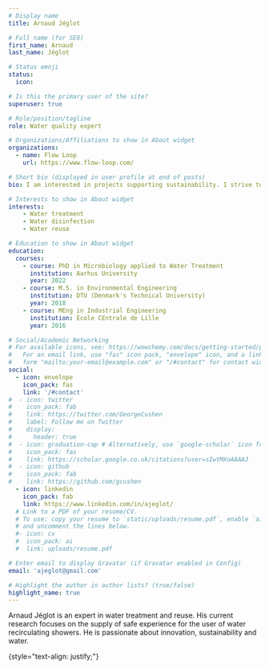 ```yaml
---
# Display name
title: Arnaud Jéglot

# Full name (for SEO)
first_name: Arnaud
last_name: Jéglot

# Status emoji
status:
  icon: 

# Is this the primary user of the site?
superuser: true

# Role/position/tagline
role: Water quality expert

# Organizations/Affiliations to show in About widget
organizations:
  - name: Flow Loop
    url: https://www.flow-loop.com/

# Short bio (displayed in user profile at end of posts)
bio: I am interested in projects supporting sustainability. I strive to innovate in water projects using state of the art technologies.

# Interests to show in About widget
interests:
    - Water treatment
    - Water disinfection
    - Water reuse

# Education to show in About widget
education:
  courses:
    - course: PhD in Microbiology applied to Water Treatment
      institution: Aarhus University
      year: 2022
    - course: M.S. in Environmental Engineering
      institution: DTU (Denmark's Technical University)
      year: 2018
    - course: MEng in Industrial Engineering
      institution: École CEntrale de Lille
      year: 2016

# Social/Academic Networking
# For available icons, see: https://wowchemy.com/docs/getting-started/page-builder/#icons
#   For an email link, use "fas" icon pack, "envelope" icon, and a link in the
#   form "mailto:your-email@example.com" or "/#contact" for contact widget.
social:
  - icon: envelope
    icon_pack: fas
    link: '/#contact'
#  - icon: twitter
#    icon_pack: fab
#    link: https://twitter.com/GeorgeCushen
#    label: Follow me on Twitter
#    display:
#      header: true
#  - icon: graduation-cap # Alternatively, use `google-scholar` icon from `ai` icon pack
#    icon_pack: fas
#    link: https://scholar.google.co.uk/citations?user=sIwtMXoAAAAJ
#  - icon: github
#    icon_pack: fab
#    link: https://github.com/gcushen
  - icon: linkedin
    icon_pack: fab
    link: https://www.linkedin.com/in/ajeglot/
  # Link to a PDF of your resume/CV.
  # To use: copy your resume to `static/uploads/resume.pdf`, enable `ai` icons in `params.yaml`,
  # and uncomment the lines below.
  #- icon: cv
  #  icon_pack: ai
  #  link: uploads/resume.pdf

# Enter email to display Gravatar (if Gravatar enabled in Config)
email: 'ajeglot@gmail.com'

# Highlight the author in author lists? (true/false)
highlight_name: true
---
```


Arnaud Jéglot is an expert in water treatment and reuse. His current research focuses on the supply of safe experience for the user of water recirculating showers. He is passionate about innovation, sustainability and water.

{style="text-align: justify;"}
